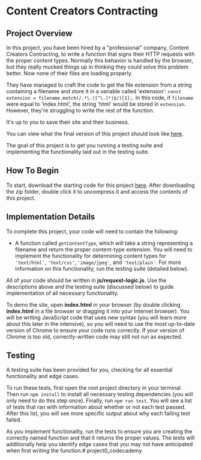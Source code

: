 # Content Creators Contracting

## Project Overview

In this project, you have been hired by a "professional" company, Content Creators Contracting, to write a function
that signs their HTTP requests with the proper content types. Normally this behavior is handled
by the browser, but they really mucked things up in thinking they could solve this problem better. Now none of their files are loading properly.

They have managed to craft the code to get the file extension from a string containing a filename and store it in a variable called 'extension': `const extension = filename.match(/.*\.([^\.]*)$/)[1];`. In this code, if `filename` were equal to 'index.html', the string 'html' would be stored in `extension`. However, they're struggling to write the rest of the function.

It's up to you to save their site and their business.

You can view what the final version of this project should look like <a href="https://s3.amazonaws.com/codecademy-content/programs/build-apis/projects/build-apis-project-0-content-creators/index.html" target="_blank">here</a>.

The goal of this project is to get you running a testing suite and implementing the functionality laid out in the testing suite.

## How To Begin

To start, download the starting code for this project <a href="https://s3.amazonaws.com/codecademy-content/programs/build-apis/projects/project-0-content-creators.zip" target="_blank">here</a>. After downloading the zip folder, double click it to uncompress it and access the contents of this project.

## Implementation Details

To complete this project, your code will need to contain the following:

* A function called `getContentType`, which will take a string representing a filename and return the proper content-type extension. You will need to implement the functionality for determining content types for `'text/html'`, `'text/css'`, `'image/jpeg'`, and `'text/plain'`. For more information on this functionality, run the testing suite (detailed below).

All of your code should be written in **js/request-logic.js**.  Use the descriptions above and the testing suite (discussed below) to guide implementation of all necessary functionality.

To demo the site, open **index.html** in your browser (by double clicking **index.html** in a file browser or dragging it into your Internet browser). You will be writing
JavaScript code that uses new syntax (you will learn more about this later in the intensive),
so you will need to use the most up-to-date version of Chrome to ensure your code runs correctly. If your
version of Chrome is too old, correctly-written code may still not run as expected.

## Testing

A testing suite has been provided for you, checking for all essential functionality and
edge cases.

To run these tests, first open the root project directory in your terminal. Then run `npm install` to install
all necessary testing dependencies (you will only need to do this step once).
Finally, run `npm run test`. You will see a list of tests that ran with information
about whether or not each test passed. After this list, you will see more specific output
about why each failing test failed.

As you implement functionality, run the tests to
ensure you are creating the correctly named function and that it returns the proper values.
The tests will additionally help you identify edge cases that you may not have anticipated
when first writing the function.# project0_codecademy
